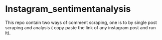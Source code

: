 # Instagram_sentimentanalysis
This repo contain two ways of comment scraping, one is to by single post scraping and analysis ( copy paste the link of any instagram post and run it).
